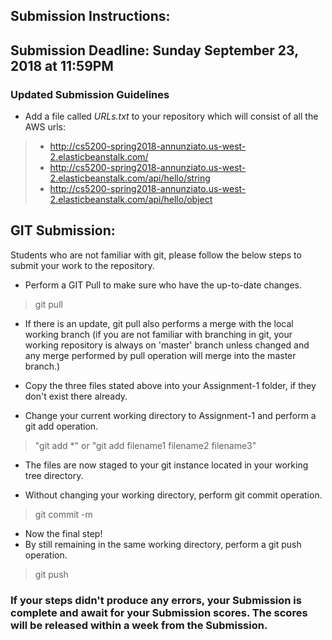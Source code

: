 ## Submission Instructions:

## Submission Deadline: Sunday September 23, 2018 at 11:59PM

### Updated Submission Guidelines
* Add a file called *URLs.txt* to your repository which will consist of all the AWS urls:
>* http://cs5200-spring2018-annunziato.us-west-2.elasticbeanstalk.com/
>* http://cs5200-spring2018-annunziato.us-west-2.elasticbeanstalk.com/api/hello/string
>* http://cs5200-spring2018-annunziato.us-west-2.elasticbeanstalk.com/api/hello/object


## GIT Submission:
Students who are not familiar with git, please follow the below steps to submit your work to the repository.

* Perform a GIT Pull to make sure who have the up-to-date changes.
> git pull

* If there is an update, git pull also performs a merge with the local working branch (if you are not familiar with branching in git, your working repository is always on 'master' branch unless changed and any merge performed by pull operation will merge into the master branch.)

* Copy the three files stated above into your Assignment-1 folder, if they don't exist there already.

* Change your current working directory to Assignment-1 and perform a git add operation.
>"git add \*" or "git add filename1 filename2 filename3"

* The files are now staged to your git instance located in your working tree directory.

* Without changing your working directory, perform git commit operation.
> git commit -m <Message of your choice>

* Now the final step!
* By still remaining in the same working directory, perform a git push operation.
> git push

### If your steps didn't produce any errors, your Submission is complete and await for your Submission scores. The scores will be released within a week from the Submission.
